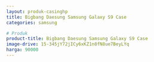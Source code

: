 ```yaml
---
layout: produk-casinghp
title: Bigbang Daesung Samsung Galaxy S9 Case
categories: samsung

# Produk
product-title: Bigbang Daesung Samsung Galaxy S9 Case
image-drive: 15-345jY72jICy6xKZ1n0fN8ue7BeyLYq
harga: 90000
---
```

